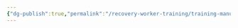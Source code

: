 ```yaml
---
{"dg-publish":true,"permalink":"/recovery-worker-training/training-manual/crisis-intervention/"}
---
```


